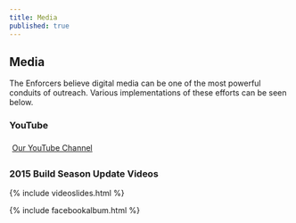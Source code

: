 ```yaml
---
title: Media
published: true
---
```


## Media

The Enforcers believe digital media can be one of the most powerful conduits of outreach. Various implementations of these efforts can be seen below.

### YouTube

<div style="text-align:left; padding:5px;">
<a class="btn" href="http://www.youtube.com/user/Team178Enforcers" target="_blank">Our YouTube Channel</a>
</div>

### 2015 Build Season Update Videos

{% include videoslides.html %}

{% include facebookalbum.html %}

